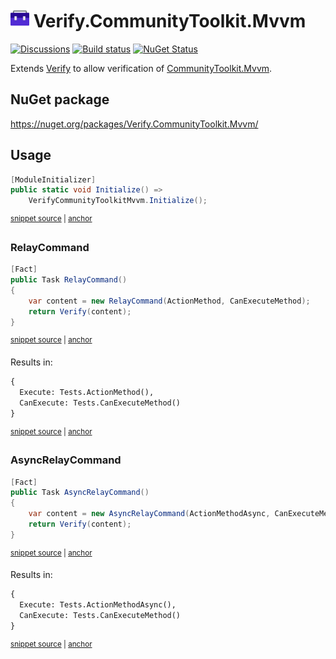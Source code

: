 # <img src="/src/icon.png" height="30px"> Verify.CommunityToolkit.Mvvm

[![Discussions](https://img.shields.io/badge/Verify-Discussions-yellow?svg=true&label=)](https://github.com/orgs/VerifyTests/discussions)
[![Build status](https://ci.appveyor.com/api/projects/status/sb66s1o8w1t9ba70?svg=true)](https://ci.appveyor.com/project/SimonCropp/verify-communitytoolkit-mvvm)
[![NuGet Status](https://img.shields.io/nuget/v/Verify.MailMessage.svg)](https://www.nuget.org/packages/Verify.CommunityToolkit.Mvvm/)

Extends [Verify](https://github.com/VerifyTests/Verify) to allow verification of [CommunityToolkit.Mvvm](https://learn.microsoft.com/en-us/dotnet/communitytoolkit/mvvm/).


## NuGet package

https://nuget.org/packages/Verify.CommunityToolkit.Mvvm/


## Usage

<!-- snippet: Enable -->
<a id='snippet-enable'></a>
```cs
[ModuleInitializer]
public static void Initialize() =>
    VerifyCommunityToolkitMvvm.Initialize();
```
<sup><a href='/src/Tests/ModuleInitializer.cs#L3-L9' title='Snippet source file'>snippet source</a> | <a href='#snippet-enable' title='Start of snippet'>anchor</a></sup>
<!-- endSnippet -->


### RelayCommand

<!-- snippet: RelayCommand -->
<a id='snippet-relaycommand'></a>
```cs
[Fact]
public Task RelayCommand()
{
    var content = new RelayCommand(ActionMethod, CanExecuteMethod);
    return Verify(content);
}
```
<sup><a href='/src/Tests/Tests.cs#L13-L22' title='Snippet source file'>snippet source</a> | <a href='#snippet-relaycommand' title='Start of snippet'>anchor</a></sup>
<!-- endSnippet -->

Results in: 

<!-- snippet: Tests.RelayCommand.verified.txt -->
<a id='snippet-Tests.RelayCommand.verified.txt'></a>
```txt
{
  Execute: Tests.ActionMethod(),
  CanExecute: Tests.CanExecuteMethod()
}
```
<sup><a href='/src/Tests/Tests.RelayCommand.verified.txt#L1-L4' title='Snippet source file'>snippet source</a> | <a href='#snippet-Tests.RelayCommand.verified.txt' title='Start of snippet'>anchor</a></sup>
<!-- endSnippet -->

### AsyncRelayCommand

<!-- snippet: AsyncRelayCommand -->
<a id='snippet-asyncrelaycommand'></a>
```cs
[Fact]
public Task AsyncRelayCommand()
{
    var content = new AsyncRelayCommand(ActionMethodAsync, CanExecuteMethod);
    return Verify(content);
}
```
<sup><a href='/src/Tests/Tests.cs#L45-L54' title='Snippet source file'>snippet source</a> | <a href='#snippet-asyncrelaycommand' title='Start of snippet'>anchor</a></sup>
<!-- endSnippet -->

Results in: 

<!-- snippet: Tests.AsyncRelayCommand.verified.txt -->
<a id='snippet-Tests.AsyncRelayCommand.verified.txt'></a>
```txt
{
  Execute: Tests.ActionMethodAsync(),
  CanExecute: Tests.CanExecuteMethod()
}
```
<sup><a href='/src/Tests/Tests.AsyncRelayCommand.verified.txt#L1-L4' title='Snippet source file'>snippet source</a> | <a href='#snippet-Tests.AsyncRelayCommand.verified.txt' title='Start of snippet'>anchor</a></sup>
<!-- endSnippet -->